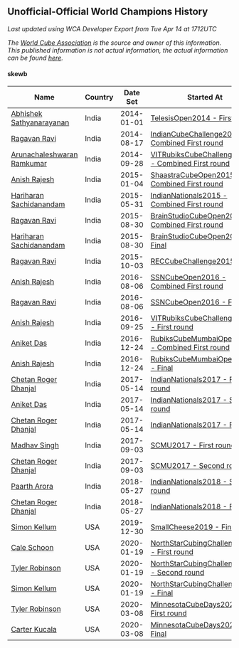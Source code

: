 ## Unofficial-Official World Champions History

*Last updated using WCA Developer Export from Tue Apr 14 at 1712UTC*

*The [World Cube Association](https://www.worldcubeassociation.org) is the source and owner of this information. This published information is not actual information, the actual information can be found [here](https://www.worldcubeassociation.org/results).*

#### skewb

|Name|Country|Date Set|Started At|Ended At|Days Held|  
|--|--|--|--|--|--|  
|[Abhishek Sathyanarayanan](https://www.worldcubeassociation.org/persons/2012SATH01)|India|2014-01-01|[TelesisOpen2014 - First round](https://www.worldcubeassociation.org/competitions/TelesisOpen2014/results/all#eskewb_1)|[IndianCubeChallenge2014 - Combined First round](https://www.worldcubeassociation.org/competitions/IndianCubeChallenge2014/results/all#eskewb_d)|228|  
|[Ragavan Ravi](https://www.worldcubeassociation.org/persons/2013RAVI02)|India|2014-08-17|[IndianCubeChallenge2014 - Combined First round](https://www.worldcubeassociation.org/competitions/IndianCubeChallenge2014/results/all#eskewb_d)|[VITRubiksCubeChallenge2014 - Combined First round](https://www.worldcubeassociation.org/competitions/VITRubiksCubeChallenge2014/results/all#eskewb_d)|42|  
|[Arunachaleshwaran Ramkumar](https://www.worldcubeassociation.org/persons/2013RAMK01)|India|2014-09-28|[VITRubiksCubeChallenge2014 - Combined First round](https://www.worldcubeassociation.org/competitions/VITRubiksCubeChallenge2014/results/all#eskewb_d)|[ShaastraCubeOpen2015 - Combined First round](https://www.worldcubeassociation.org/competitions/ShaastraCubeOpen2015/results/all#eskewb_d)|98|  
|[Anish Rajesh](https://www.worldcubeassociation.org/persons/2014RAJE03)|India|2015-01-04|[ShaastraCubeOpen2015 - Combined First round](https://www.worldcubeassociation.org/competitions/ShaastraCubeOpen2015/results/all#eskewb_d)|[IndianNationals2015 - Combined First round](https://www.worldcubeassociation.org/competitions/IndianNationals2015/results/all#eskewb_d)|147|  
|[Hariharan Sachidanandam](https://www.worldcubeassociation.org/persons/2015SACH01)|India|2015-05-31|[IndianNationals2015 - Combined First round](https://www.worldcubeassociation.org/competitions/IndianNationals2015/results/all#eskewb_d)|[BrainStudioCubeOpen2015 - Combined First round](https://www.worldcubeassociation.org/competitions/BrainStudioCubeOpen2015/results/all#eskewb_d)|91|  
|[Ragavan Ravi](https://www.worldcubeassociation.org/persons/2013RAVI02)|India|2015-08-30|[BrainStudioCubeOpen2015 - Combined First round](https://www.worldcubeassociation.org/competitions/BrainStudioCubeOpen2015/results/all#eskewb_d)|[BrainStudioCubeOpen2015 - Final](https://www.worldcubeassociation.org/competitions/BrainStudioCubeOpen2015/results/all#eskewb_f)|0|  
|[Hariharan Sachidanandam](https://www.worldcubeassociation.org/persons/2015SACH01)|India|2015-08-30|[BrainStudioCubeOpen2015 - Final](https://www.worldcubeassociation.org/competitions/BrainStudioCubeOpen2015/results/all#eskewb_f)|[RECCubeChallenge2015 - Final](https://www.worldcubeassociation.org/competitions/RECCubeChallenge2015/results/all#eskewb_f)|34|  
|[Ragavan Ravi](https://www.worldcubeassociation.org/persons/2013RAVI02)|India|2015-10-03|[RECCubeChallenge2015 - Final](https://www.worldcubeassociation.org/competitions/RECCubeChallenge2015/results/all#eskewb_f)|[SSNCubeOpen2016 - Combined First round](https://www.worldcubeassociation.org/competitions/SSNCubeOpen2016/results/all#eskewb_d)|308|  
|[Anish Rajesh](https://www.worldcubeassociation.org/persons/2014RAJE03)|India|2016-08-06|[SSNCubeOpen2016 - Combined First round](https://www.worldcubeassociation.org/competitions/SSNCubeOpen2016/results/all#eskewb_d)|[SSNCubeOpen2016 - Final](https://www.worldcubeassociation.org/competitions/SSNCubeOpen2016/results/all#eskewb_f)|0|  
|[Ragavan Ravi](https://www.worldcubeassociation.org/persons/2013RAVI02)|India|2016-08-06|[SSNCubeOpen2016 - Final](https://www.worldcubeassociation.org/competitions/SSNCubeOpen2016/results/all#eskewb_f)|[VITRubiksCubeChallenge2016 - First round](https://www.worldcubeassociation.org/competitions/VITRubiksCubeChallenge2016/results/all#eskewb_1)|50|  
|[Anish Rajesh](https://www.worldcubeassociation.org/persons/2014RAJE03)|India|2016-09-25|[VITRubiksCubeChallenge2016 - First round](https://www.worldcubeassociation.org/competitions/VITRubiksCubeChallenge2016/results/all#eskewb_1)|[RubiksCubeMumbaiOpen2016 - Combined First round](https://www.worldcubeassociation.org/competitions/RubiksCubeMumbaiOpen2016/results/all#eskewb_d)|90|  
|[Aniket Das](https://www.worldcubeassociation.org/persons/2015DASA02)|India|2016-12-24|[RubiksCubeMumbaiOpen2016 - Combined First round](https://www.worldcubeassociation.org/competitions/RubiksCubeMumbaiOpen2016/results/all#eskewb_d)|[RubiksCubeMumbaiOpen2016 - Final](https://www.worldcubeassociation.org/competitions/RubiksCubeMumbaiOpen2016/results/all#eskewb_f)|0|  
|[Anish Rajesh](https://www.worldcubeassociation.org/persons/2014RAJE03)|India|2016-12-24|[RubiksCubeMumbaiOpen2016 - Final](https://www.worldcubeassociation.org/competitions/RubiksCubeMumbaiOpen2016/results/all#eskewb_f)|[IndianNationals2017 - First round](https://www.worldcubeassociation.org/competitions/IndianNationals2017/results/all#eskewb_1)|141|  
|[Chetan Roger Dhanjal](https://www.worldcubeassociation.org/persons/2014DHAN01)|India|2017-05-14|[IndianNationals2017 - First round](https://www.worldcubeassociation.org/competitions/IndianNationals2017/results/all#eskewb_1)|[IndianNationals2017 - Second round](https://www.worldcubeassociation.org/competitions/IndianNationals2017/results/all#eskewb_2)|0|  
|[Aniket Das](https://www.worldcubeassociation.org/persons/2015DASA02)|India|2017-05-14|[IndianNationals2017 - Second round](https://www.worldcubeassociation.org/competitions/IndianNationals2017/results/all#eskewb_2)|[IndianNationals2017 - Final](https://www.worldcubeassociation.org/competitions/IndianNationals2017/results/all#eskewb_f)|0|  
|[Chetan Roger Dhanjal](https://www.worldcubeassociation.org/persons/2014DHAN01)|India|2017-05-14|[IndianNationals2017 - Final](https://www.worldcubeassociation.org/competitions/IndianNationals2017/results/all#eskewb_f)|[SCMU2017 - First round](https://www.worldcubeassociation.org/competitions/SCMU2017/results/all#eskewb_1)|112|  
|[Madhav Singh](https://www.worldcubeassociation.org/persons/2016SING27)|India|2017-09-03|[SCMU2017 - First round](https://www.worldcubeassociation.org/competitions/SCMU2017/results/all#eskewb_1)|[SCMU2017 - Second round](https://www.worldcubeassociation.org/competitions/SCMU2017/results/all#eskewb_2)|0|  
|[Chetan Roger Dhanjal](https://www.worldcubeassociation.org/persons/2014DHAN01)|India|2017-09-03|[SCMU2017 - Second round](https://www.worldcubeassociation.org/competitions/SCMU2017/results/all#eskewb_2)|[IndianNationals2018 - Second round](https://www.worldcubeassociation.org/competitions/IndianNationals2018/results/all#eskewb_2)|266|  
|[Paarth Arora](https://www.worldcubeassociation.org/persons/2014AROR06)|India|2018-05-27|[IndianNationals2018 - Second round](https://www.worldcubeassociation.org/competitions/IndianNationals2018/results/all#eskewb_2)|[IndianNationals2018 - Final](https://www.worldcubeassociation.org/competitions/IndianNationals2018/results/all#eskewb_f)|0|  
|[Chetan Roger Dhanjal](https://www.worldcubeassociation.org/persons/2014DHAN01)|India|2018-05-27|[IndianNationals2018 - Final](https://www.worldcubeassociation.org/competitions/IndianNationals2018/results/all#eskewb_f)|1 year after [VJTIMumbaiCubeOpen2018](https://www.worldcubeassociation.org/competitions/VJTIMumbaiCubeOpen2018/results/all#eskewb_f)|581|  
|[Simon Kellum](https://www.worldcubeassociation.org/persons/2016KELL12)|USA|2019-12-30|[SmallCheese2019 - Final](https://www.worldcubeassociation.org/competitions/SmallCheese2019/results/all#eskewb_f)|[NorthStarCubingChallenge2020 - First round](https://www.worldcubeassociation.org/competitions/NorthStarCubingChallenge2020/results/all#eskewb_1)|20|  
|[Cale Schoon](https://www.worldcubeassociation.org/persons/2014SCHO02)|USA|2020-01-19|[NorthStarCubingChallenge2020 - First round](https://www.worldcubeassociation.org/competitions/NorthStarCubingChallenge2020/results/all#eskewb_1)|[NorthStarCubingChallenge2020 - Second round](https://www.worldcubeassociation.org/competitions/NorthStarCubingChallenge2020/results/all#eskewb_2)|0|  
|[Tyler Robinson](https://www.worldcubeassociation.org/persons/2015ROBI04)|USA|2020-01-19|[NorthStarCubingChallenge2020 - Second round](https://www.worldcubeassociation.org/competitions/NorthStarCubingChallenge2020/results/all#eskewb_2)|[NorthStarCubingChallenge2020 - Final](https://www.worldcubeassociation.org/competitions/NorthStarCubingChallenge2020/results/all#eskewb_f)|0|  
|[Simon Kellum](https://www.worldcubeassociation.org/persons/2016KELL12)|USA|2020-01-19|[NorthStarCubingChallenge2020 - Final](https://www.worldcubeassociation.org/competitions/NorthStarCubingChallenge2020/results/all#eskewb_f)|[MinnesotaCubeDays2020 - First round](https://www.worldcubeassociation.org/competitions/MinnesotaCubeDays2020/results/all#eskewb_1)|49|  
|[Tyler Robinson](https://www.worldcubeassociation.org/persons/2015ROBI04)|USA|2020-03-08|[MinnesotaCubeDays2020 - First round](https://www.worldcubeassociation.org/competitions/MinnesotaCubeDays2020/results/all#eskewb_1)|[MinnesotaCubeDays2020 - Final](https://www.worldcubeassociation.org/competitions/MinnesotaCubeDays2020/results/all#eskewb_f)|0|  
|[Carter Kucala](https://www.worldcubeassociation.org/persons/2015KUCA01)|USA|2020-03-08|[MinnesotaCubeDays2020 - Final](https://www.worldcubeassociation.org/competitions/MinnesotaCubeDays2020/results/all#eskewb_f)|Ongoing|37|  
